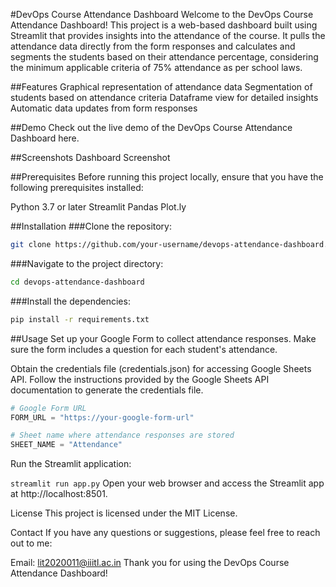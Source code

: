 #DevOps Course Attendance Dashboard
Welcome to the DevOps Course Attendance Dashboard! This project is a web-based dashboard built using Streamlit that provides insights into the attendance of the course. It pulls the attendance data directly from the form responses and calculates and segments the students based on their attendance percentage, considering the minimum applicable criteria of 75% attendance as per school laws.

##Features
Graphical representation of attendance data
Segmentation of students based on attendance criteria
Dataframe view for detailed insights
Automatic data updates from form responses

##Demo
Check out the live demo of the DevOps Course Attendance Dashboard here.

##Screenshots
Dashboard Screenshot

##Prerequisites
Before running this project locally, ensure that you have the following prerequisites installed:

Python 3.7 or later
Streamlit
Pandas
Plot.ly


##Installation
###Clone the repository:
```bash
git clone https://github.com/your-username/devops-attendance-dashboard.git
```
###Navigate to the project directory:

```bash
cd devops-attendance-dashboard
```
###Install the dependencies:
```bash
pip install -r requirements.txt
```
##Usage
Set up your Google Form to collect attendance responses. Make sure the form includes a question for each student's attendance.

Obtain the credentials file (credentials.json) for accessing Google Sheets API. Follow the instructions provided by the Google Sheets API documentation to generate the credentials file.


```python
# Google Form URL
FORM_URL = "https://your-google-form-url"

# Sheet name where attendance responses are stored
SHEET_NAME = "Attendance"
```

Run the Streamlit application:

```streamlit run app.py```
Open your web browser and access the Streamlit app at http://localhost:8501.

License
This project is licensed under the MIT License.

Contact
If you have any questions or suggestions, please feel free to reach out to me:

Email: lit2020011@iiitl.ac.in
Thank you for using the DevOps Course Attendance Dashboard!
